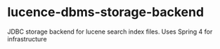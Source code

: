 # lucence-dbms-storage-backend
JDBC storage backend for lucene search index files. Uses Spring 4 for infrastructure
